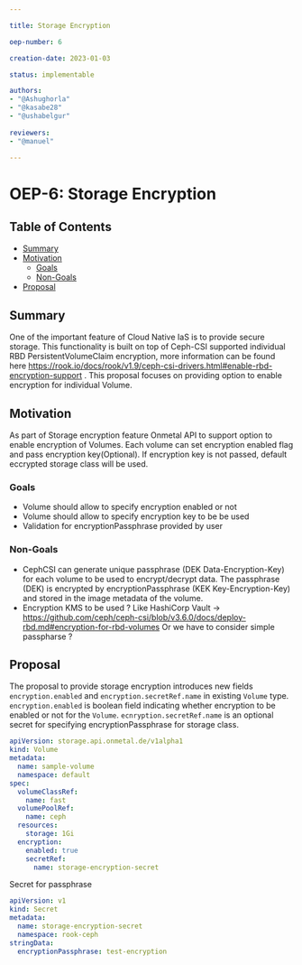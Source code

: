 ```yaml
---

title: Storage Encryption

oep-number: 6

creation-date: 2023-01-03

status: implementable

authors:
- "@Ashughorla"
- "@kasabe28"
- "@ushabelgur"
  
reviewers:
- "@manuel"

---
```


# OEP-6: Storage Encryption

## Table of Contents

- [Summary](#summary)
- [Motivation](#motivation)
    - [Goals](#goals)
    - [Non-Goals](#non-goals)
- [Proposal](#proposal)

## Summary
One of the important feature of Cloud Native IaS is to provide secure storage. This functionality is built on top of Ceph-CSI supported individual RBD PersistentVolumeClaim encryption, more information can be found here https://rook.io/docs/rook/v1.9/ceph-csi-drivers.html#enable-rbd-encryption-support . This proposal focuses on providing option to enable encryption for individual Volume.

## Motivation
As part of Storage encryption feature Onmetal API to support option to enable encryption of Volumes.
Each volume can set encryption enabled flag and pass encryption key(Optional). If encryption key is not passed, default eccrypted storage class will be used.

### Goals
  - Volume should allow to specify encryption enabled or not
  - Volume should allow to specify encryption key to be be used
  - Validation for encryptionPassphrase provided by user

### Non-Goals
  - CephCSI can generate unique passphrase (DEK Data-Encryption-Key) for each volume to be used to encrypt/decrypt data. The passphrase (DEK) is encrypted by encryptionPassphrase (KEK Key-Encryption-Key) and stored in the image metadata of the volume.
  - Encryption KMS to be used ? Like HashiCorp Vault -> https://github.com/ceph/ceph-csi/blob/v3.6.0/docs/deploy-rbd.md#encryption-for-rbd-volumes
    Or we have to consider simple passpharse ?

## Proposal
The proposal to provide storage encryption introduces new fields `encryption.enabled` and `encryption.secretRef.name` in existing `Volume` type. `encryption.enabled` is boolean field indicating whether encryption to be enabled or not for the `Volume`. `ecnryption.secretRef.name` is an optional secret for specifying encryptionPassphrase for storage class.

[//]: # (@formatter:off)
```yaml
apiVersion: storage.api.onmetal.de/v1alpha1
kind: Volume
metadata:
  name: sample-volume
  namespace: default
spec:
  volumeClassRef:
    name: fast
  volumePoolRef:
    name: ceph
  resources:
    storage: 1Gi
  encryption:
    enabled: true
    secretRef:
      name: storage-encryption-secret
```
[//]: # (@formatter:on)

Secret for passphrase

[//]: # (@formatter:off)
```yaml
apiVersion: v1
kind: Secret
metadata:
  name: storage-encryption-secret
  namespace: rook-ceph
stringData:
  encryptionPassphrase: test-encryption
  ```
[//]: # (@formatter:on)